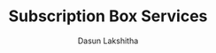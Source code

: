 ---
is_programmatic_layout_5: true
draft: false
title: Subscription Box Services
snippet: Subscription Box Services
image:
  src: /images/pseo/best-work-management-tools-for-subscription-box-services.jpg
  alt: subscription box services, task management, resource management, productivity
publishDate: 2024-12-20
category: ""
author: Dasun Lakshitha
tags:
  - subscriptionboxservices
  - Tips
  - Open-Source
  - Team
content_01: |
    The subscription box services industry is characterized by rapid growth and evolving consumer preferences, requiring companies to constantly innovate and manage diverse product offerings. Effective task management tools are vital for success in this industry, as they help streamline operations, coordinate logistics, and enhance customer satisfaction amidst the challenges of inventory management and timely delivery.',
content_02: |
    Worklenz supports subscription services with streamlined order management, task tracking, and resource optimization.
description: Discover the best work management tools for subscription box services including WorkLenz, designed for your specific needs.
related: [best-work-management-tools-for-e-commerce, best-work-management-tools-for-supply-chain-&-procurement, best-work-management-tools-for-retail, best-work-management-tools-for-logistics-&-freight]
---